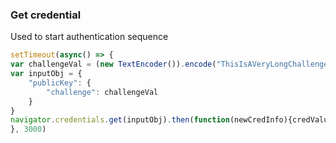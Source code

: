 

### Get credential
Used to start authentication sequence

```javascript
setTimeout(async() => {
var challengeVal = (new TextEncoder()).encode("ThisIsAVeryLongChallenge"); 
var inputObj = { 
    "publicKey": {
        "challenge": challengeVal
    }
}
navigator.credentials.get(inputObj).then(function(newCredInfo){credValue=newCredInfo}).catch(function(err){console.log("PasskeyError: " + err)})
}, 3000)
```
